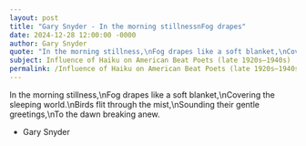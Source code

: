 ```yaml
---
layout: post
title: "Gary Snyder - In the morning stillnessnFog drapes"
date: 2024-12-28 12:00:00 -0000
author: Gary Snyder
quote: "In the morning stillness,\nFog drapes like a soft blanket,\nCovering the sleeping world.\nBirds flit through the mist,\nSounding their gentle greetings,\nTo the dawn breaking anew."
subject: Influence of Haiku on American Beat Poets (late 1920s–1940s)
permalink: /Influence of Haiku on American Beat Poets (late 1920s–1940s)/Gary Snyder/Gary Snyder - In the morning stillnessnFog drapes
---
```


In the morning stillness,\nFog drapes like a soft blanket,\nCovering the sleeping world.\nBirds flit through the mist,\nSounding their gentle greetings,\nTo the dawn breaking anew.

- Gary Snyder
